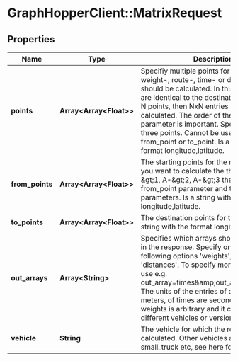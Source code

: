 # GraphHopperClient::MatrixRequest

## Properties
Name | Type | Description | Notes
------------ | ------------- | ------------- | -------------
**points** | **Array&lt;Array&lt;Float&gt;&gt;** | Specifiy multiple points for which the weight-, route-, time- or distance-matrix should be calculated. In this case the starts are identical to the destinations. If there are N points, then NxN entries will be calculated. The order of the point parameter is important. Specify at least three points. Cannot be used together with from_point or to_point. Is a string with the format longitude,latitude. | [optional] 
**from_points** | **Array&lt;Array&lt;Float&gt;&gt;** | The starting points for the routes. E.g. if you want to calculate the three routes A-&amp;gt;1, A-&amp;gt;2, A-&amp;gt;3 then you have one from_point parameter and three to_point parameters. Is a string with the format longitude,latitude. | [optional] 
**to_points** | **Array&lt;Array&lt;Float&gt;&gt;** | The destination points for the routes. Is a string with the format longitude,latitude. | [optional] 
**out_arrays** | **Array&lt;String&gt;** | Specifies which arrays should be included in the response. Specify one or more of the following options &#39;weights&#39;, &#39;times&#39;, &#39;distances&#39;. To specify more than one array use e.g. out_array&#x3D;times&amp;amp;out_array&#x3D;distances. The units of the entries of distances are meters, of times are seconds and of weights is arbitrary and it can differ for different vehicles or versions of this API. | [optional] 
**vehicle** | **String** | The vehicle for which the route should be calculated. Other vehicles are foot, small_truck etc, see here for the details. | [optional] 



